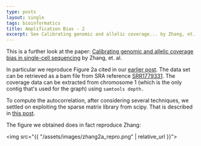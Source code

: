 ```yaml
---
type: posts
layout: single
tags: bioinformatics
title: Amplification Bias - 2
excerpt: See Calibrating genomic and allelic coverage... by Zhang, et. al.
---
```


This is a further look at the paper:
[Calibrating genomic and allelic coverage bias in single-cell sequencing](https://www.ncbi.nlm.nih.gov/pmc/articles/PMC4922254/) by Zhang, et. al.

In particular we reproduce Figure 2a cited in our [earlier post](/AutoCorrelation).  The data set can be retrieved
as a bam file from SRA reference [SRR1779331](https://trace.ncbi.nlm.nih.gov/Traces/sra/?run=SRR1779331).  The coverage
data can be extracted from chromosome 1 (which is the only contig that's used for the graph) using ```samtools depth.```

To compute the autocorrelation, after considering several techniques, we settled on exploiting the sparse matrix library
from scipy.  That is described in [this post](/ComputingAutoCorrelation).

The figure we obtained does in fact reproduce Zhang:

<img src="{{ "/assets/images/zhang2a_repro.png" | relative_url }}">


